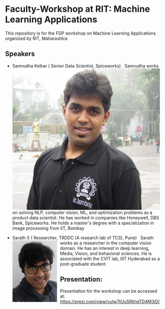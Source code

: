 # Faculty-Workshop at RIT: Machine Learning Applications
This repository is for the FDP workshop on Machine Learning Applications organized by RIT, Maharashtra 


## Speakers
- Samrudha Kelkar ( Senior Data Scientist, Spiceworks) 
<img src="samrudha.jpg"
     alt="drawing"
     style="float: left; margin-right: 10px;" />
  Samrudha works on solving NLP, computer vision, ML, and optimization problems as a product data scientist. He has worked in companies like Honeywell, DBS Bank, Spiceworks. He holds a master's degree with a specialization in image processing from IIT, Bombay  

- Sarath S ( Researcher, TRDDC (A research lab of TCS), Pune) 
<img src="sarath.jpg"
     height="200px"
     style="float: left; margin-right: 10px;" />
  Sarath works as a researcher in the computer vision domain. He has an interest in deep learning, Media, Vision, and behavioral sciences. He is associated with the CVIT lab, IIIT Hyderabad as a post-graduate student.


## Presentation:
Presentation for the workshop can be accessed at: https://prezi.com/view/vuIw7tUuSRkheTD4M3iD/
